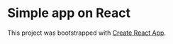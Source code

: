 # Simple app on React

This project was bootstrapped with [Create React App](https://github.com/facebook/create-react-app).